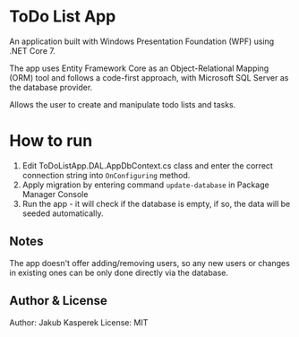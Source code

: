 # ToDo List App
An application built with Windows Presentation Foundation (WPF) using .NET Core 7.

The app uses Entity Framework Core as an Object-Relational Mapping (ORM) tool and follows a code-first approach, with Microsoft SQL Server as the database provider.

Allows the user to create and manipulate todo lists and tasks.

# How to run

 1. Edit ToDoListApp.DAL.AppDbContext.cs class and enter the correct connection string into `OnConfiguring` method. 
 2. Apply migration by entering command `update-database` in Package Manager Console
 3. Run the app - it will check if the database is empty, if so, the data will be seeded automatically.

## Notes

The app doesn't offer adding/removing users, so any new users or changes in existing ones can be only done directly via the database.

## Author & License
Author: Jakub Kasperek
License: MIT